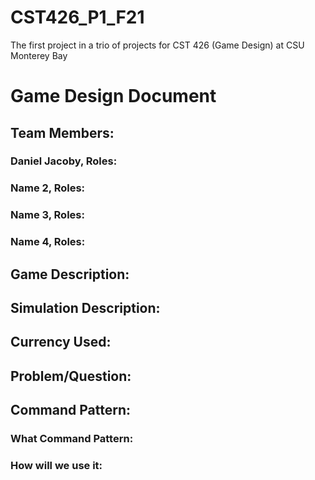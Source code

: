 # CST426_P1_F21
The first project in a trio of projects for CST 426 (Game Design) at CSU Monterey Bay


# Game Design Document
## Team Members: 
### Daniel Jacoby, Roles:
### Name 2, Roles:
### Name 3, Roles:
### Name 4, Roles:


## Game Description:

## Simulation Description:

## Currency Used:

## Problem/Question:

## Command Pattern:
### What Command Pattern:

### How will we use it:


